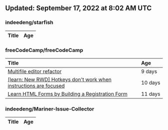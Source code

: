 ## Updated: September 17, 2022 at 8:02 AM UTC


### indeedeng/starfish
|**Title**|**Age**|
|:----|:----|


### freeCodeCamp/freeCodeCamp
|**Title**|**Age**|
|:----|:----|
|[Multifile editor refactor](https://github.com/freeCodeCamp/freeCodeCamp/issues/47467)|9&nbsp;days|
|[[learn: New RWD] Hotkeys don't work when instructions are focused ](https://github.com/freeCodeCamp/freeCodeCamp/issues/47457)|10&nbsp;days|
|[Learn HTML Forms by Building a Registration Form](https://github.com/freeCodeCamp/freeCodeCamp/issues/47456)|11&nbsp;days|


### indeedeng/Mariner-Issue-Collector
|**Title**|**Age**|
|:----|:----|